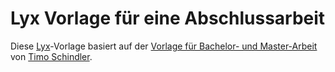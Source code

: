 # Lyx Vorlage für eine Abschlussarbeit

Diese [Lyx](https://www.lyx.org/)-Vorlage  basiert auf der [Vorlage für Bachelor- und Master-Arbeit](https://www.timoschindler.de/vorlage-fuer-bachelor-und-master-arbeit-mit-lyx-bzw-latex/) von [Timo Schindler](https://www.timoschindler.de/about-me/).

